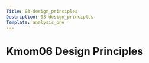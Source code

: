 ```yaml
---
Title: 03-design_principles
Description: 03-design_principles
Template: analysis_one
---
```


# Kmom06 Design Principles
